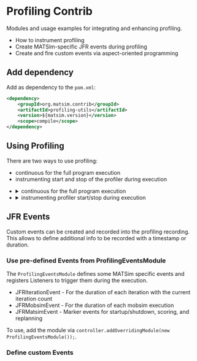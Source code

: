 # Profiling Contrib

Modules and usage examples for integrating and enhancing profiling.

- How to instrument profiling
- Create MATSim-specific JFR events during profiling
- Create and fire custom events via aspect-oriented programming

## Add dependency

Add as dependency to the `pom.xml`:

```xml
<dependency>
	<groupId>org.matsim.contrib</groupId>
	<artifactId>profiling-utils</artifactId>
	<version>${matsim.version}</version>
	<scope>compile</scope>
</dependency>
```

## Using Profiling

There are two ways to use profiling:
- continuous for the full program execution
- instrumenting start and stop of the profiler during execution

<ul>
  <li>
<details><summary>continuous for the full program execution</summary>

This variant results in big recording files and possibly incurs the most overhead.  
It solely requires additional options to the java execution command:

```sh
-XX:StartFlightRecording=name="myRecording",dumponexit=true,maxsize=0,filename="myRecording.jfr" -XX:FlightRecorderOptions=stackdepth=2048,repository="/tmp"
```

Name and filename can be set to your liking. `repository` should be set to a fast, temporary directory with enough available space.

</details>
  </li>
  <li>
<details><summary>instrumenting profiler start/stop during execution</summary>

The `ProfilerInstrumentationModule` can be used to create a profiling recording only for a chosen number of iterations.

```java
controller.addOverridingModule(new ProfilerInstrumentationModule(
        defaultConfiguration()
            .startIteration(10)
            .endIteration.(35)
            .outputPath(Path.of(ConfigUtils.addOrGetModule(getConfig(), ControllerConfigGroup.class).getOutputDirectory(), "profile.jfr"))
));
```
The output path given in the example is the default. You only need to specify it, if you want to use a different path or filename.

</details>
  </li>
</ul>

## JFR Events

Custom events can be created and recorded into the profiling recording.
This allows to define additional info to be recorded with a timestamp or duration.

### Use pre-defined Events from ProfilingEventsModule

The `ProfilingEventsModule` defines some MATSim specific events and registers
Listeners to trigger them during the execution.

- JFRIterationEvent - For the duration of each iteration with the current iteration count
- JFRMobsimEvent - For the duration of each mobsim execution
- JFRMatsimEvent - Marker events for startup/shutdown, scoring, and replanning

To use, add the module via `controller.addOverridingModule(new ProfilingEventsModule());`.

### Define custom Events

